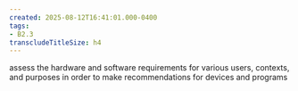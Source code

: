 ```yaml
---
created: 2025-08-12T16:41:01.000-0400
tags:
- B2.3
transcludeTitleSize: h4
---
```


assess the hardware and software requirements for various users, contexts, and purposes in order to make recommendations for devices and programs